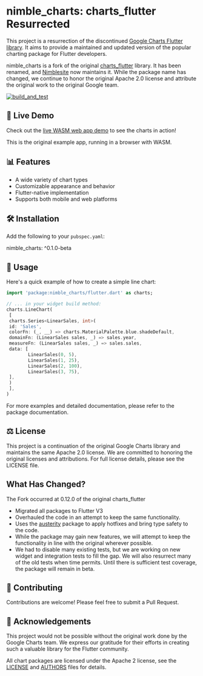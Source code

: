 # nimble_charts: charts_flutter Resurrected

This project is a resurrection of the discontinued [Google Charts Flutter library](https://github.com/google/charts). It aims to provide a maintained and updated version of the popular charting package for Flutter developers.

nimble_charts is a fork of the original [charts_flutter](https://pub.dev/packages/charts_flutter) library. It has been renamed, and [Nimblesite](https://www.nimblesite.co/) now maintains it. While the package name has changed, we continue to honor the original Apache 2.0 license and attribute the original work to the original Google team.

[![build_and_test](https://github.com/Nimblesite/nimble_charts/actions/workflows/build_and_test.yml/badge.svg)](https://github.com/Nimblesite/nimble_charts/actions/workflows/build_and_test.yml)

## 🚀 Live Demo

Check out the [live WASM web app demo](https://nimblesite.github.io/nimble_charts/) to see the charts in action!

This is the original example app, running in a browser with WASM.

## 📊 Features

- A wide variety of chart types
- Customizable appearance and behavior
- Flutter-native implementation
- Supports both mobile and web platforms

## 🛠️ Installation

Add the following to your `pubspec.yaml`:

nimble_charts: ^0.1.0-beta

## 📝 Usage

Here's a quick example of how to create a simple line chart:

```dart
import 'package:nimble_charts/flutter.dart' as charts;

// ... in your widget build method:
charts.LineChart(
 [
 charts.Series<LinearSales, int>(
 id: 'Sales',
 colorFn: (_, __) => charts.MaterialPalette.blue.shadeDefault,
 domainFn: (LinearSales sales, _) => sales.year,
 measureFn: (LinearSales sales, _) => sales.sales,
 data: [
        LinearSales(0, 5),
        LinearSales(1, 25),
        LinearSales(2, 100),
        LinearSales(3, 75),
 ],
 )
 ],
)
```

For more examples and detailed documentation, please refer to the package documentation.

## ⚖️ License
This project is a continuation of the original Google Charts library and maintains the same Apache 2.0 license. We are committed to honoring the original licenses and attributions. For full license details, please see the LICENSE file.

## What Has Changed?

The Fork occurred at 0.12.0 of the original charts_flutter

- Migrated all packages to Flutter V3
- Overhauled the code in an attempt to keep the same functionality. 
- Uses the [austerity](https://pub.dev/packages/austerity) package to apply hotfixes and bring type safety to the code.
- While the package may gain new features, we will attempt to keep the functionality in line with the original wherever possible.
- We had to disable many existing tests, but we are working on new widget and integration tests to fill the gap. We will also resurrect many of the old tests when time permits. Until there is sufficient test coverage, the package will remain in beta.

## 🤝 Contributing
Contributions are welcome! Please feel free to submit a Pull Request.

## 📣 Acknowledgements
This project would not be possible without the original work done by the Google Charts team. We express our gratitude for their efforts in creating such a valuable library for the Flutter community.

All chart packages are licensed under the Apache 2 license, see the
[LICENSE](LICENSE) and [AUTHORS](AUTHORS) files for details.